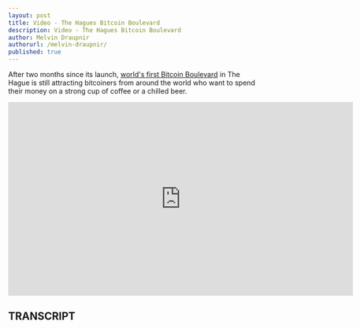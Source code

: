 ```yaml
---
layout: post
title: Video - The Hagues Bitcoin Boulevard
description: Video - The Hagues Bitcoin Boulevard
author: Melvin Draupnir
authorurl: /melvin-draupnir/
published: true
---
```


<p>After two months since its launch, <a href="/how-to-sell-bitcoins/">world's first Bitcoin Boulevard</a> in The Hague is still attracting bitcoiners from around the world who want to spend their money on a strong cup of coffee or a chilled beer.</p>

<center><iframe width="700" height="394" src="https://www.youtube.com/embed/tCbsyDknITQ" frameborder="0" allowfullscreen></iframe></center>

<h2>TRANSCRIPT</h2>
